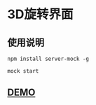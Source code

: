 # 3D旋转界面

## 使用说明

```
npm install server-mock -g

mock start
```

## [DEMO](https://n313893254.github.io/demo/3d/index.html)
